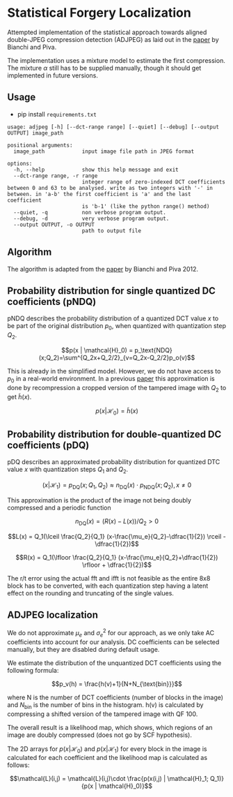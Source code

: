 # Statistical Forgery Localization

Attempted implementation of the statistical approach towards aligned double-JPEG compression detection (ADJPEG) as laid out in the [paper](https://ieeexplore.ieee.org/document/6151134) by Bianchi and Piva.

The implementation uses a mixture model to estimate the first compression. The mixture $\alpha$ still has to be supplied manually, though it should get implemented in future versions.

## Usage

- pip install `requirements.txt`

```
usage: adjpeg [-h] [--dct-range range] [--quiet] [--debug] [--output OUTPUT] image_path

positional arguments:
  image_path            input image file path in JPEG format

options:
  -h, --help            show this help message and exit
  --dct-range range, -r range
                        integer range of zero-indexed DCT coefficients between 0 and 63 to be analysed. write as two integers with '-' in between. in 'a-b' the first coefficient is 'a' and the last coefficient
                        is 'b-1' (like the python range() method)
  --quiet, -q           non verbose program output.
  --debug, -d           very verbose program output.
  --output OUTPUT, -o OUTPUT
                        path to output file
```

## Algorithm

The algorithm is adapted from the [paper](https://ieeexplore.ieee.org/document/6151134) by Bianchi and Piva 2012.

## Probability distribution for single quantized DC coefficients (pNDQ)

pNDQ describes the probability distribution of a quantized DCT value $x$ to be part of the original distribution $p_0$, when quantized with quantization step $Q_2$.

```math
p(x | \mathcal{H}_0) = p_\text{NDQ}(x;Q_2)=\sum^{Q_2x+Q_2/2}_{v=Q_2x-Q_2/2}p_o(v)
```

This is already in the simplified model. However, we do not have access to $p_0$ in a real-world environment. In a previous [paper](https://ieeexplore.ieee.org/document/5946978) this approximation is done by recompression a cropped version of the tampered image with $Q_2$ to get $\tilde{h}(x)$.

```math
p(x|\mathcal{H}_0)=\tilde{h}(x)
```

## Probability distribution for double-quantized DC coefficients (pDQ)

pDQ describes an approximated probability distribution for quantized DTC value $x$ with quantization steps $Q_1$ and $Q_2$.

```math
(x | \mathcal{H}_1) = p_\text{DQ}(x;Q_1,Q_2) \approx n_\text{DQ}(x) \cdot p_\text{NDQ}(x;Q_2), x \neq 0
```

This approximation is the product of the image not being doubly compressed and a periodic function

```math
n_\text{DQ}(x) = (R(x)-L(x))/Q_2 > 0
```

```math
L(x) = Q_1(\lceil \frac{Q_2}{Q_1} (x-\frac{\mu_e}{Q_2}-\dfrac{1}{2}) \rceil - \dfrac{1}{2})
```

```math
R(x) = Q_1(\lfloor \frac{Q_2}{Q_1} (x-\frac{\mu_e}{Q_2}+\dfrac{1}{2}) \rfloor + \dfrac{1}{2})
```

The r/t error using the actual fft and ifft is not feasible as the entire 8x8 block has to be converted, with each quantization step having a latent effect on the rounding and truncating of the single values.

## ADJPEG localization

We do not approximate $\mu_e$ and $\sigma^2_e$ for our approach, as we only take AC coefficients into account for our analysis. DC coefficients can be selected manually, but they are disabled during default usage.

We estimate the distribution of the unquantized DCT coefficients using the following formula:

```math
p_v(h) = \frac{h(v)+1}{N+N_{\text{bin}}}
```

where N is the number of DCT coefficients (number of blocks in the image) and $N_{\text{bin}}$ is the number of bins in the histogram. h(v) is calculated by compressing a shifted version of the tampered image with QF 100.

The overall result is a likelihood map, which shows, which regions of an image are doubly compressed (does not go by SCF hypothesis).

The 2D arrays for $p(x | \mathcal{H}_0)$ and $p(x | \mathcal{H}_1)$ for every block in the image is calculated for each coefficient and the likelihood map is calculated as follows:

```math
\mathcal{L}(i,j) = \mathcal{L}(i,j)\cdot \frac{p(x(i,j) | \mathcal{H}_1; Q_1)}{p(x | \mathcal{H}_0)}
```
